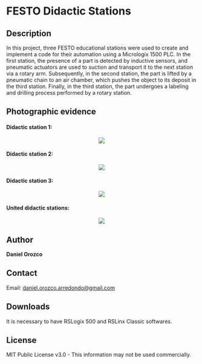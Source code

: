 # FESTO Didactic Stations
## Description
In this project, three FESTO educational stations were used to create and implement a code for their automation using a Micrologix 1500 PLC. In the first station, the presence of a part is detected by inductive sensors, and pneumatic actuators are used to suction and transport it to the next station via a rotary arm. Subsequently, in the second station, the part is lifted by a pneumatic chain to an air chamber, which pushes the object to its deposit in the third station. Finally, in the third station, the part undergoes a labeling and drilling process performed by a rotary station.

## Photographic evidence
#### Didactic station 1:

<p align="center"><img src="https://github.com/DanielOrozcoA/MiniSumoRobot-RoboUAQ2023/assets/152805004/90c40df1-7195-48e1-b942-21f9e9180305"/>

#### Didactic station 2:

<p align="center"><img src="https://github.com/DanielOrozcoA/MiniSumoRobot-RoboUAQ2023/assets/152805004/66f2c2cd-6420-440a-996f-41c84fd86880"/>
  
#### Didactic station 3:

<p align="center"><img src="https://github.com/DanielOrozcoA/MiniSumoRobot-RoboUAQ2023/assets/152805004/099acc5a-7eec-42c4-b318-29ca2ca89752"/>

#### United didactic stations:

<p align="center"><img src="https://github.com/DanielOrozcoA/MiniSumoRobot-RoboUAQ2023/assets/152805004/3c061560-53b0-433a-a8f9-538c8c6b4738"/>

## Author
**Daniel Orozco**

## Contact
Email: daniel.orozco.arredondo@gmail.com

## Downloads
It is necessary to have RSLogix 500 and RSLinx Classic softwares.

## License
MIT Public License v3.0 - This information may not be used commercially.
